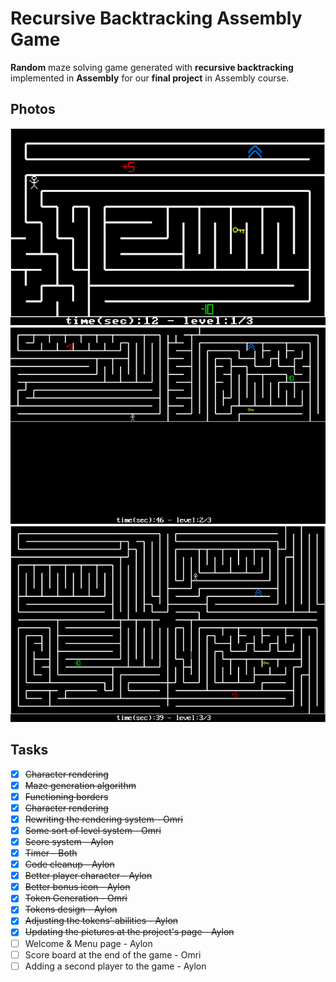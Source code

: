 # Recursive Backtracking Assembly Game
**Random** maze solving game generated with **recursive backtracking** implemented in **Assembly** for our **final project** in Assembly course.

## Photos
![](assets/maze1.png)
![](assets/maze2.png)
![](assets/maze3.png)

## Tasks
- [x] ~~Character rendering~~ 
- [x] ~~Maze generation algorithm~~
- [x] ~~Functioning borders~~
- [x] ~~Character rendering~~
- [x] ~~Rewriting the rendering system - Omri~~
- [x] ~~Some sort of level system - Omri~~
- [x] ~~Score system - Aylon~~
- [x] ~~Timer - Both~~
- [x] ~~Code cleanup - Aylon~~
- [x] ~~Better player character - Aylon~~
- [x] ~~Better bonus icon - Aylon~~
- [x] ~~Token Generation - Omri~~
- [x] ~~Tokens design - Aylon~~
- [x] ~~Adjusting the tokens' abilities - Aylon~~
- [x] ~~Updating the pictures at the project's page - Aylon~~
- [ ] Welcome & Menu page - Aylon
- [ ] Score board at the end of the game - Omri
- [ ] Adding a second player to the game - Aylon
